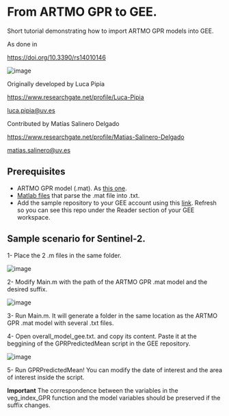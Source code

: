 # From ARTMO GPR to GEE.

Short tutorial demonstrating how to import ARTMO GPR models into GEE.

As done in 

https://doi.org/10.3390/rs14010146

![image](https://user-images.githubusercontent.com/9076763/169662944-b7b6f85d-8251-4839-9d97-0b65d3e882fa.png)

Originally developed by Luca Pipia

https://www.researchgate.net/profile/Luca-Pipia

luca.pipia@uv.es

Contributed by Matías Salinero Delgado

https://www.researchgate.net/profile/Matias-Salinero-Delgado

matias.salinero@uv.es 

## Prerequisites
- ARTMO GPR model (.mat). As [this one](https://github.com/msalinero/ARTMOtoGEE/tree/main/exampleModel).
- [Matlab files](https://github.com/msalinero/ARTMOtoGEE/tree/main/src) that parse the .mat file into .txt.
- Add the sample repository to your GEE account using this [link](https://code.earthengine.google.com/?accept_repo=users/msalinero85/ARTMOtoGEE). Refresh so you can see this repo under the Reader section of your GEE workspace.

## Sample scenario for Sentinel-2.
1- Place the 2 .m files in the same folder.

![image](https://user-images.githubusercontent.com/9076763/201688583-46dc78b9-7ef7-4b93-ac91-d1fffabafe52.png)

2- Modify Main.m with the path of the ARTMO GPR .mat model and the desired suffix.

![image](https://user-images.githubusercontent.com/9076763/201688079-072433b8-6585-4879-b55a-c2234c5fd2a4.png)

3- Run Main.m. It will generate a folder in the same location as the ARTMO GPR .mat model with several .txt files.

4- Open overall_model_gee.txt. and copy its content. Paste it at the beggining of the GPRPredictedMean script in the GEE repository.

![image](https://user-images.githubusercontent.com/9076763/201699499-c7fac517-b48d-4e6c-81c0-e0973891b273.png)

5- Run GPRPredictedMean! You can modify the date of interest and the area of interest inside the script.

**Important** The correspondence between the variables in the veg_index_GPR function and the model variables should be preserved if the suffix changes.  


